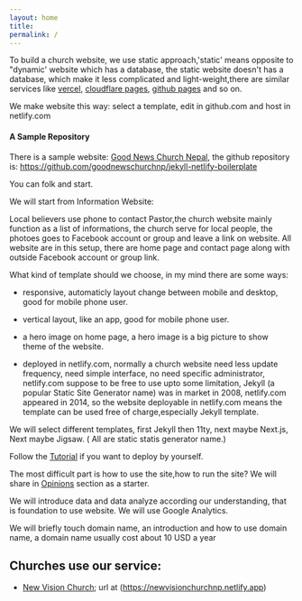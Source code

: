 ```yaml
---
layout: home
title:
permalink: /
---
```


To build a church website, we use static approach,'static' means opposite to "dynamic' website which has a database, the static website doesn't has a database, which make it less complicated and light-weight,there are similar services like [vercel](https://vercel.com/), [cloudflare pages](https://pages.cloudflare.com/), [github pages](https://pages.github.com) and so on.

We make website this way: select a template, edit in github.com and host in netlify.com

#### A Sample Repository

There is a sample website: [Good News Church Nepal](https://goodnewschurchnp.netlify.app), the github repository is: https://github.com/goodnewschurchnp/jekyll-netlify-boilerplate 

You can folk and start.

We will start from Information Website:

Local believers use phone to contact Pastor,the church website mainly function as a list of informations, the church serve for local people, the photoes goes to Facebook account or group and leave a link on website. All website are in this setup, there are home page and contact page along with outside Facebook account or group link.

What kind of template should we choose, in my mind there are some ways:

- responsive, automaticly layout change between mobile and desktop, good for mobile phone user.

- vertical layout, like an app, good for mobile phone user.

- a hero image on home page, a hero image is a big picture to show theme of the website.

- deployed in netlify.com, normally a church website need less update frequency, need simple interface, no need specific administrator, netlify.com suppose to be free to use upto some limitation, Jekyll (a popular Static Site Generator name) was in market in 2008, netlify.com appeared in 2014, so the website deployable in netlify.com means the template can be used free of charge,especially Jekyll template.

We will select different templates, first Jekyll then 11ty, next maybe Next.js, Next maybe Jigsaw. ( All are static statis generator name.)

Follow the [Tutorial](/tutorial) if you want to deploy by yourself.

The most difficult part is how to use the site,how to run the site? We will share in [Opinions](/opinions) section as a starter.

We will introduce data and data analyze according our understanding, that is foundation to use website. We will use Google Analytics.

We will briefly touch domain name, an introduction and how to use domain name, a domain name usually cost about 10 USD a year 

## Churches use our service:

- [New Vision Church](https://newvisionchurchnp.netlify.app); url at (https://newvisionchurchnp.netlify.app)

